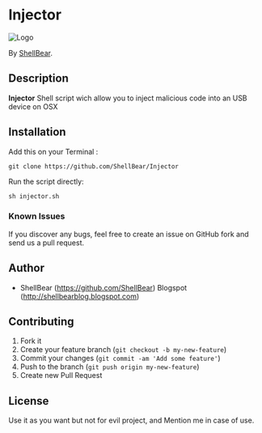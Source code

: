 # Injector

![Logo](https://unicrack.files.wordpress.com/2014/10/usb-foto-jpg.png?w=200)

By [ShellBear](https://github.com/ShellBear).

## Description
**Injector** Shell script wich allow you to inject malicious code into an USB device on OSX

## Installation

Add this on your Terminal :

```git
git clone https://github.com/ShellBear/Injector
```

Run the script directly:

```/bin/sh
sh injector.sh
```

### Known Issues

If you discover any bugs, feel free to create an issue on GitHub fork and
send us a pull request.


## Author

* ShellBear (https://github.com/ShellBear)
Blogspot (http://shellbearblog.blogspot.com)

## Contributing

1. Fork it
2. Create your feature branch (`git checkout -b my-new-feature`)
3. Commit your changes (`git commit -am 'Add some feature'`)
4. Push to the branch (`git push origin my-new-feature`)
5. Create new Pull Request


## License

Use it as you want but not for evil project, and Mention me in case of use.
